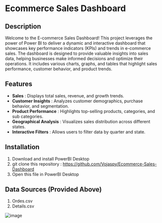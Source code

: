 # Ecommerce Sales Dashboard


## Description
Welcome to the E-commerce Sales Dashboard! This project leverages the power of Power BI to deliver a dynamic and interactive dashboard that showcases key performance indicators (KPIs) and trends in e-commerce sales. The dashboard is designed to provide valuable insights into sales data, helping businesses make informed decisions and optimize their operations. It includes various charts, graphs, and tables that highlight sales performance, customer behavior, and product trends.


## Features
- **Sales** : Displays total sales, revenue, and growth trends.
- **Customer Insights** : Analyzes customer demographics, purchase behavior, and segmentation.
- **Product Performance** : Highlights top-selling products, categories, and sub categories.
- **Geographical Analysis** : Visualizes sales distribution across different states.
- **Interactive Filters** : Allows users to filter data by quarter and state.


## Installation
1. Download and install PowerBI Desktop
2. git clone this repository : https://github.com/Vojaspy/Ecommerce-Sales-Dashboard
3. Open this file in PowerBI Desktop


## Data Sources (Provided Above)
1. Ordes.csv
2. Details.csv


![image](https://github.com/Vojaspy/Ecommerce-Sales-Dashboard/assets/116672030/574a06bc-d8df-4fcc-8729-8011e6677e8f)





